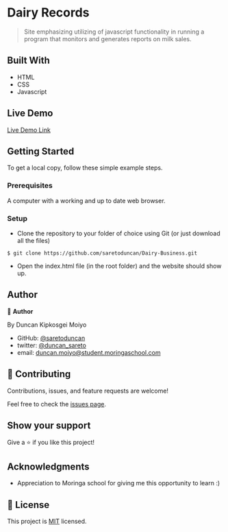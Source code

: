 # Dairy Records

> Site emphasizing utilizing of javascript functionality in running a program that monitors and generates reports on milk sales.

## Built With

- HTML
- CSS
- Javascript

## Live Demo

[Live Demo Link](https://saretoduncan.github.io/Dairy-Business/)

## Getting Started

To get a local copy, follow these simple example steps.

### Prerequisites

A computer with a working and up to date web browser.

### Setup

- Clone the repository to your folder of choice using Git (or just download all the files)

```
$ git clone https://github.com/saretoduncan/Dairy-Business.git

```

- Open the index.html file (in the root folder) and the website should show up.

## Author

👤 **Author**

By Duncan Kipkosgei Moiyo

- GitHub: [@saretoduncan](https://github.com/saretoduncan)
- twitter: [@duncan_sareto](https://twitter.com/duncan_sareto)
- email: duncan.moiyo@student.moringaschool.com

## 🤝 Contributing

Contributions, issues, and feature requests are welcome!

Feel free to check the [issues page](ISSUE_TEMPLATE/feature_request.md).

## Show your support

Give a ⭐️ if you like this project!

## Acknowledgments

- Appreciation to Moringa school for giving me this opportunity to learn :)

## 📝 License

This project is [MIT](LICENSE) licensed.
